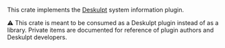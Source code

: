 This crate implements the [Deskulpt](https://csci-shu-410-se-project.github.io/Deskulpt/) system information plugin.

⚠️ This crate is meant to be consumed as a Deskulpt plugin instead of as a library. Private items are documented for reference of plugin authors and Deskulpt developers.
